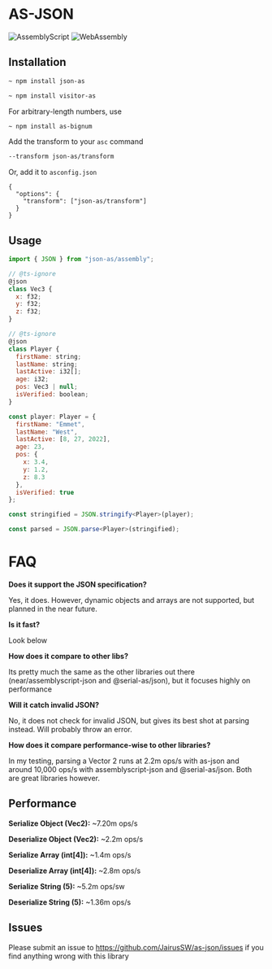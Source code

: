 # AS-JSON
![AssemblyScript](https://img.shields.io/badge/AssemblyScript-blue)
![WebAssembly](https://img.shields.io/badge/WebAssemby-purple)
## Installation

```bash
~ npm install json-as
```
```bash
~ npm install visitor-as
```

For arbitrary-length numbers, use

```bash
~ npm install as-bignum
```

Add the transform to your `asc` command

```bash
--transform json-as/transform
```

Or, add it to `asconfig.json`

```
{
  "options": {
    "transform": ["json-as/transform"]
  }
}
```

## Usage

```js
import { JSON } from "json-as/assembly";

// @ts-ignore
@json
class Vec3 {
  x: f32;
  y: f32;
  z: f32;
}

// @ts-ignore
@json
class Player {
  firstName: string;
  lastName: string;
  lastActive: i32[];
  age: i32;
  pos: Vec3 | null;
  isVerified: boolean;
}

const player: Player = {
  firstName: "Emmet",
  lastName: "West",
  lastActive: [8, 27, 2022],
  age: 23,
  pos: {
    x: 3.4,
    y: 1.2,
    z: 8.3
  },
  isVerified: true
};

const stringified = JSON.stringify<Player>(player);

const parsed = JSON.parse<Player>(stringified);
```

# FAQ

**Does it support the JSON specification?**

Yes, it does. However, dynamic objects and arrays are not supported, but planned in the near future.

**Is it fast?**

Look below

**How does it compare to other libs?**

Its pretty much the same as the other libraries out there (near/assemblyscript-json and @serial-as/json), but it focuses highly on performance

**Will it catch invalid JSON?**

No, it does not check for invalid JSON, but gives its best shot at parsing instead. Will probably throw an error.

**How does it compare performance-wise to other libraries?**

In my testing, parsing a Vector 2 runs at 2.2m ops/s with as-json and around 10,000 ops/s with assemblyscript-json and @serial-as/json.
Both are great libraries however.
## Performance

**Serialize Object (Vec2):** ~7.20m ops/s

**Deserialize Object (Vec2):** ~2.2m ops/s

**Serialize Array (int[4]):** ~1.4m ops/s

**Deserialize Array (int[4]):** ~2.8m ops/s

**Serialize String (5):** ~5.2m ops/sw

**Deserialize String (5):** ~1.36m ops/s

## Issues

Please submit an issue to https://github.com/JairusSW/as-json/issues if you find anything wrong with this library